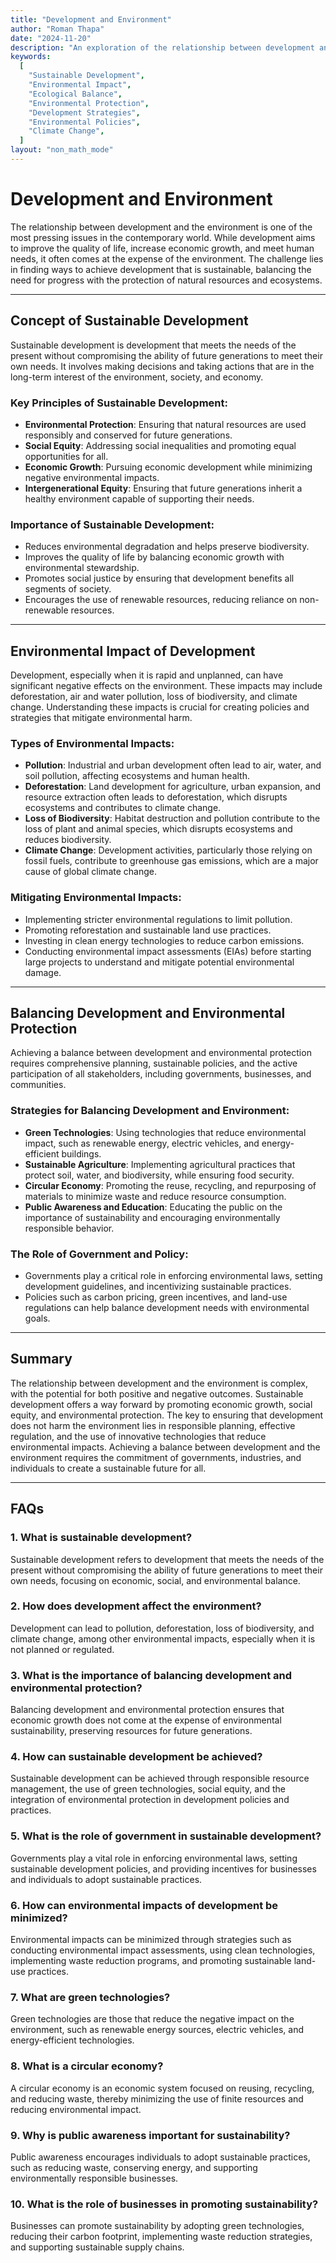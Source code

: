 ```yaml
---
title: "Development and Environment"
author: "Roman Thapa"
date: "2024-11-20"
description: "An exploration of the relationship between development and the environment, focusing on sustainable development and its impact on ecological systems."
keywords:
  [
    "Sustainable Development",
    "Environmental Impact",
    "Ecological Balance",
    "Environmental Protection",
    "Development Strategies",
    "Environmental Policies",
    "Climate Change",
  ]
layout: "non_math_mode"
---
```


# Development and Environment

The relationship between development and the environment is one of the most pressing issues in the contemporary world. While development aims to improve the quality of life, increase economic growth, and meet human needs, it often comes at the expense of the environment. The challenge lies in finding ways to achieve development that is sustainable, balancing the need for progress with the protection of natural resources and ecosystems.

---

## Concept of Sustainable Development

Sustainable development is development that meets the needs of the present without compromising the ability of future generations to meet their own needs. It involves making decisions and taking actions that are in the long-term interest of the environment, society, and economy.

### Key Principles of Sustainable Development:

- **Environmental Protection**: Ensuring that natural resources are used responsibly and conserved for future generations.
- **Social Equity**: Addressing social inequalities and promoting equal opportunities for all.
- **Economic Growth**: Pursuing economic development while minimizing negative environmental impacts.
- **Intergenerational Equity**: Ensuring that future generations inherit a healthy environment capable of supporting their needs.

### Importance of Sustainable Development:

- Reduces environmental degradation and helps preserve biodiversity.
- Improves the quality of life by balancing economic growth with environmental stewardship.
- Promotes social justice by ensuring that development benefits all segments of society.
- Encourages the use of renewable resources, reducing reliance on non-renewable resources.

---

## Environmental Impact of Development

Development, especially when it is rapid and unplanned, can have significant negative effects on the environment. These impacts may include deforestation, air and water pollution, loss of biodiversity, and climate change. Understanding these impacts is crucial for creating policies and strategies that mitigate environmental harm.

### Types of Environmental Impacts:

- **Pollution**: Industrial and urban development often lead to air, water, and soil pollution, affecting ecosystems and human health.
- **Deforestation**: Land development for agriculture, urban expansion, and resource extraction often leads to deforestation, which disrupts ecosystems and contributes to climate change.
- **Loss of Biodiversity**: Habitat destruction and pollution contribute to the loss of plant and animal species, which disrupts ecosystems and reduces biodiversity.
- **Climate Change**: Development activities, particularly those relying on fossil fuels, contribute to greenhouse gas emissions, which are a major cause of global climate change.

### Mitigating Environmental Impacts:

- Implementing stricter environmental regulations to limit pollution.
- Promoting reforestation and sustainable land use practices.
- Investing in clean energy technologies to reduce carbon emissions.
- Conducting environmental impact assessments (EIAs) before starting large projects to understand and mitigate potential environmental damage.

---

## Balancing Development and Environmental Protection

Achieving a balance between development and environmental protection requires comprehensive planning, sustainable policies, and the active participation of all stakeholders, including governments, businesses, and communities.

### Strategies for Balancing Development and Environment:

- **Green Technologies**: Using technologies that reduce environmental impact, such as renewable energy, electric vehicles, and energy-efficient buildings.
- **Sustainable Agriculture**: Implementing agricultural practices that protect soil, water, and biodiversity, while ensuring food security.
- **Circular Economy**: Promoting the reuse, recycling, and repurposing of materials to minimize waste and reduce resource consumption.
- **Public Awareness and Education**: Educating the public on the importance of sustainability and encouraging environmentally responsible behavior.

### The Role of Government and Policy:

- Governments play a critical role in enforcing environmental laws, setting development guidelines, and incentivizing sustainable practices.
- Policies such as carbon pricing, green incentives, and land-use regulations can help balance development needs with environmental goals.

---

## Summary

The relationship between development and the environment is complex, with the potential for both positive and negative outcomes. Sustainable development offers a way forward by promoting economic growth, social equity, and environmental protection. The key to ensuring that development does not harm the environment lies in responsible planning, effective regulation, and the use of innovative technologies that reduce environmental impacts. Achieving a balance between development and the environment requires the commitment of governments, industries, and individuals to create a sustainable future for all.

---

## FAQs

### 1. What is sustainable development?

Sustainable development refers to development that meets the needs of the present without compromising the ability of future generations to meet their own needs, focusing on economic, social, and environmental balance.

### 2. How does development affect the environment?

Development can lead to pollution, deforestation, loss of biodiversity, and climate change, among other environmental impacts, especially when it is not planned or regulated.

### 3. What is the importance of balancing development and environmental protection?

Balancing development and environmental protection ensures that economic growth does not come at the expense of environmental sustainability, preserving resources for future generations.

### 4. How can sustainable development be achieved?

Sustainable development can be achieved through responsible resource management, the use of green technologies, social equity, and the integration of environmental protection in development policies and practices.

### 5. What is the role of government in sustainable development?

Governments play a vital role in enforcing environmental laws, setting sustainable development policies, and providing incentives for businesses and individuals to adopt sustainable practices.

### 6. How can environmental impacts of development be minimized?

Environmental impacts can be minimized through strategies such as conducting environmental impact assessments, using clean technologies, implementing waste reduction programs, and promoting sustainable land-use practices.

### 7. What are green technologies?

Green technologies are those that reduce the negative impact on the environment, such as renewable energy sources, electric vehicles, and energy-efficient technologies.

### 8. What is a circular economy?

A circular economy is an economic system focused on reusing, recycling, and reducing waste, thereby minimizing the use of finite resources and reducing environmental impact.

### 9. Why is public awareness important for sustainability?

Public awareness encourages individuals to adopt sustainable practices, such as reducing waste, conserving energy, and supporting environmentally responsible businesses.

### 10. What is the role of businesses in promoting sustainability?

Businesses can promote sustainability by adopting green technologies, reducing their carbon footprint, implementing waste reduction strategies, and supporting sustainable supply chains.
